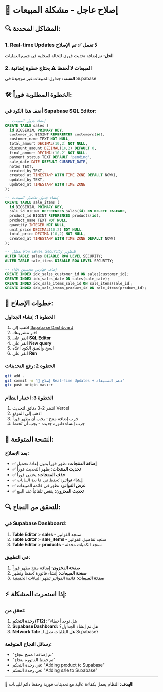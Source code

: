 # 🚨 إصلاح عاجل - مشكلة المبيعات

## 🔍 المشاكل المحددة:

### 1. Real-time Updates لا تعمل ✅ تم الإصلاح
**الحل:** تم إضافة تحديث فوري للحالة المحلية في جميع العمليات

### 2. المبيعات لا تُحفظ ⚠️ يحتاج خطوة إضافية
**السبب:** جداول المبيعات غير موجودة في Supabase

## 🛠️ الخطوة المطلوبة فوراً:

### أضف هذا الكود في Supabase SQL Editor:

```sql
-- إنشاء جدول المبيعات
CREATE TABLE sales (
  id BIGSERIAL PRIMARY KEY,
  customer_id BIGINT REFERENCES customers(id),
  customer_name TEXT NOT NULL,
  total_amount DECIMAL(10,2) NOT NULL,
  discount_amount DECIMAL(10,2) DEFAULT 0,
  final_amount DECIMAL(10,2) NOT NULL,
  payment_status TEXT DEFAULT 'pending',
  sale_date DATE DEFAULT CURRENT_DATE,
  notes TEXT,
  created_by TEXT,
  created_at TIMESTAMP WITH TIME ZONE DEFAULT NOW(),
  updated_by TEXT,
  updated_at TIMESTAMP WITH TIME ZONE
);

-- إنشاء جدول تفاصيل المبيعات
CREATE TABLE sale_items (
  id BIGSERIAL PRIMARY KEY,
  sale_id BIGINT REFERENCES sales(id) ON DELETE CASCADE,
  product_id BIGINT REFERENCES products(id),
  product_name TEXT NOT NULL,
  quantity INTEGER NOT NULL,
  unit_price DECIMAL(10,2) NOT NULL,
  total_price DECIMAL(10,2) NOT NULL,
  created_at TIMESTAMP WITH TIME ZONE DEFAULT NOW()
);

-- تعطيل Row Level Security للتطوير
ALTER TABLE sales DISABLE ROW LEVEL SECURITY;
ALTER TABLE sale_items DISABLE ROW LEVEL SECURITY;

-- إضافة فهارس لتحسين الأداء
CREATE INDEX idx_sales_customer_id ON sales(customer_id);
CREATE INDEX idx_sales_date ON sales(sale_date);
CREATE INDEX idx_sale_items_sale_id ON sale_items(sale_id);
CREATE INDEX idx_sale_items_product_id ON sale_items(product_id);
```

## 🎯 خطوات الإصلاح:

### الخطوة 1: إنشاء الجداول
1. اذهب إلى [Supabase Dashboard](https://supabase.com/dashboard)
2. اختر مشروعك
3. انقر على **SQL Editor**
4. انقر على **New query**
5. انسخ والصق الكود أعلاه
6. انقر على **Run**

### الخطوة 2: رفع التحديثات
```bash
git add .
git commit -m "🔧 إصلاح Real-time Updates + دعم المبيعات"
git push origin master
```

### الخطوة 3: اختبار النظام
1. انتظر 2-3 دقائق لتحديث Vercel
2. اذهب إلى الموقع
3. جرب إضافة منتج - يجب أن يظهر فوراً
4. جرب إنشاء فاتورة جديدة - يجب أن تُحفظ

## 🎉 النتيجة المتوقعة:

### بعد الإصلاح:
- ✅ **إضافة المنتجات:** تظهر فوراً بدون إعادة تحميل
- ✅ **تحديث المنتجات:** يظهر التحديث فوراً
- ✅ **حذف المنتجات:** يختفي فوراً
- ✅ **إنشاء فواتير:** تُحفظ في قاعدة البيانات
- ✅ **عرض الفواتير:** تظهر في قائمة المبيعات
- ✅ **تحديث المخزون:** ينقص تلقائياً عند البيع

## 🔍 للتحقق من النجاح:

### في Supabase Dashboard:
1. **Table Editor** > **sales** - ستجد الفواتير
2. **Table Editor** > **sale_items** - ستجد تفاصيل الفواتير
3. **Table Editor** > **products** - ستجد الكميات محدثة

### في التطبيق:
1. **صفحة المخزون:** إضافة منتج يظهر فوراً
2. **صفحة المبيعات:** إنشاء فاتورة تُحفظ وتظهر
3. **صفحة المبيعات:** قائمة الفواتير تظهر البيانات الحقيقية

## ⚡ إذا استمرت المشكلة:

### تحقق من:
1. **وحدة التحكم (F12):** هل توجد أخطاء؟
2. **Supabase Dashboard:** هل تم إنشاء الجداول؟
3. **Network Tab:** هل الطلبات تصل لـ Supabase؟

### رسائل النجاح المتوقعة:
- "تم إضافة المنتج بنجاح"
- "تم حفظ الفاتورة بنجاح"
- في وحدة التحكم: "Adding product to Supabase"
- في وحدة التحكم: "Adding sale to Supabase"

---

**🎯 الهدف:** النظام يعمل بكفاءة عالية مع تحديثات فورية وحفظ دائم للبيانات!
